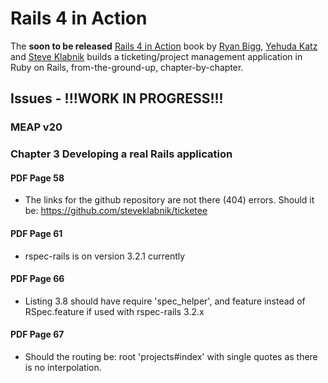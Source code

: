 # Rails 4 in Action
The **soon to be released** [Rails 4 in Action](http://www.manning.com/bigg2/) book by [Ryan Bigg](https://twitter.com/ryanbigg), [Yehuda Katz](https://twitter.com/wycats) and [Steve Klabnik](https://twitter.com/steveklabnik) builds a ticketing/project management application in Ruby on Rails, from-the-ground-up, chapter-by-chapter.


## Issues - !!!WORK IN PROGRESS!!!
### MEAP v20

### Chapter 3 Developing a real Rails application

#### PDF Page 58
* The links for the github repository are not there (404) errors. Should it be: https://github.com/steveklabnik/ticketee

#### PDF Page 61
* rspec-rails is on version 3.2.1 currently

#### PDF Page 66
* Listing 3.8 should have require 'spec_helper', and feature instead of RSpec.feature if used with rspec-rails 3.2.x

#### PDF Page 67
* Should the routing be: root 'projects#index' with single quotes as there is no interpolation.

<!--
### Chapter 4 Oh CRUD!


#### PDF Page 111
* grammar: 3rd paragraph from the top
__using a gem called factory_girl, as well as a way to make a way to make
standard controllers a lot neater."__
should be
__"using a gem called factory_girl, as well as a way to make standard controllers a lot neater."__

#### PDF Page 112
* grammar: section 4.1.1 Factory girl "Factories define a bunch of default
values for an object, allowing you to easily craft example objects you can use in
your tests. you can use to run our tests on."
the last part can be ommitted: "you can use to run our tests on."

#### PDF Page 119
* code block is missing closing `<p>` tag like on page 84

#### PDF Page 123
* the error message description
__expected there to be content "Project has not been updated." in ...__
shouuld be
__expected to find text "Project has not been updated." in ...__

#### PDF Page 127
* __Done! Now you have the full support for CRUD operations in pour ProjectsController__ What does pour mean? (for?, poor?)

#### PDF Page 132
* typo: `find_project` title in Listing 4.15 should be `set_project`

#### PDF Page 133
* __You can also remove the first line of update and destroy actions as well.__ already mentioned in previous page 135


### Chapter 5 Nested Resources


#### PDF Page 142
* the error message description
__uninitialized constant Project::Ticket (NameError)__
should be
__uninitialized constant Project::Ticket__

#### PDF Page 148
* the error message description
__expected there to be content "Ticket has not been created." in [text]__
should be
__expected to find text "Ticket has not been created." in "{:notice=>\"Ticket has been created.\"}"__

#### PDF Page 153
* the error message description
__expected there to be text__
should be
__expected to find text__

#### PDF Page 158
* In listing 5.9 the following has the brackets missing after have_content:
 __have_content "Ticket has been updated."__

#### PDF Page 161
* listing 5.10 `render action: 'edit'` throughout the text we've been doing `render 'edit'` for rendering a view from the controller. Please add a note indicating that this is equivalent syntax.


### Chapter 6 Authentication


#### PDF Page 168
* __gem 'bcrypt-ruby', '~> 3.0.0'__
should be
__gem 'bcrypt-ruby', '~> 3.1.2'__
as the first one give the following error with rails 4 and ruby 2.0.0-p353
_can't activate bcrypt-ruby (~> 3.1.2), already activated bcrypt-ruby-3.0.1. Make sure all dependencies are added to Gemfile. (Gem::LoadError)_

#### PDF Page 173
* __18 examples, 1 failure__
should be
__19 examples, 1 failure__

#### PDF Page 174
* in the form listing
__@ticket.errors__
should be
__@user.errors__

#### PDF Page 176
* spec/features/user_profile_spec.rb makes use of a `:user` factory that has never been defined in the text

#### PDF Page 177
* in the user profile spec
__'Updating a project'__
should be
__'Updating a profile'__

#### PDF Page 177
* in the rspec run result
__10 examples, 0 failures__
should be
__21 examples, 0 failures__

#### PDF Page 177
* in the error message
__Updating a project__
should be
__Updating a profile__

#### PDF Page 182
__user = User.where(:name => params[:signin][:name]).first__
should be with using the new syntax
__user = User.where(name: params[:signin][:name]).first__

#### PDF Page 183
* Shouldn't it be a 'Sign out' section after 'Sign up' and 'Sign in' ? (NOTE: This is added in chapter 8 with the permissions index page)

```ruby
   # spec/features/sign-out-spec.rb

   require 'spec_helper'

   feature 'signing out.' do
     scenario 'Signing out' do
      user = FactoryGirl.create(:user)

      visit '/'
      click_link 'Sign in'
      fill_in 'Name', with: user.name
      fill_in 'Password', with: user.password
      click_button 'Sign in'
      click_link 'Sign out'

      expect(page).to have_content('Signed out successfully')
  end
end
```

```ruby
    # app/controllers/sessions_controller.rb

    def destroy
      @_current_user = session[:user_id] = nil
      flash[:notice] = 'Signed out successfully.'

      redirect_to root_url
    end

    private

    def current_user
      @_current_user ||= session[:user_id] && User.find_by(id: session[:user_id])
    end
```

```ruby
   # app/views/layouts/application.rb

    <li><%= link_to 'Sign out', signout_path %></li>
```

```ruby
   # config/routes.rb

     get '/signout', to: 'sessions#destroy'
```

#### PDF Page 184
* Suggestion:
Would it better in the spec to specify the user as an instance variable that can be used to test against the email, in order to be independent of the factory user definition?
So by doing the following changes the user email does not need to be hardcoded:

```ruby
   # spec/features/creating_tikets_spec.rb

    ...
    @user = FactoryGirl.create(:user)
    ...
    fill_in 'Name', with: @user.name
    fill_in 'Password', with: @user.password
    ...
    within '#ticket #author' do
      expect(page).to have_content("Created by #{@user.email}")
    end
```

#### PDF Page 184
* in the error message
__expected there to be content__
should be
__expected to find text__

#### PDF Page 185
* in the error message
__expected there to be text__
should be
__expected to find text__

#### PDF Page 186
* in the error message
__undefined local variable or method__
should be
__undefined method__

#### PDF Page 187
* in the error message
__expected there to be content__
should be
__expected to find text__

#### PDF Page 190
__expected there to be content__
should be
__expected to find text__

#### PDF Page 191
* Section 6.7 listing should include two tickets instead of 1 as defined in listing 5.6

#### PDF Page 194
* the file that needs to be changed should be the deleting_tickets_spec.rb instead of editing_tickets_spec.rb
* also the listings are the wrong way. The first one is the one that should replace the second and not the other way around
* the final complete listing of the spec is different regarding the let for the ticket. The user attribute is used one step instead of the two used previously in editing.

#### PDF Page 196
__22 examples, 0 failures__
should be
__23 examples, 0 failures__


### Chapter 7 Basic Access Control


#### PDF Page 201
__Create projects_controller_spec.rb__ is already created in previous chapters.

#### PDF Page 203
* Shouldn't the authentication_helpers.rb include the previous method, so should it be like the following?

```ruby
   # spec/support/authentication_helpers.rb

   module AuthenticationHelpers
     def sign_in_as!(user)
       visit '/signin'
       fill_in 'Name', with: user.name
       fill_in 'Password', with: user.password
       click_button 'Sign in'
       expect(page).to have_content('Signed in successfully.')
     end
   end

   module AuthHelpers
     def sign_in(user)
       session[:user_id] = user.id
     end
   end

   RSpec.configure do |c|
     c.include AuthenticationHelpers, type: :feature
     c.include AuthHelpers, type: :controller
   end
```

#### PDF Page 208
* in the spec results text
___26 examples, 0 failures___
should be
___28 examples, 0 failures___

#### PDF Page 209, 213, 214
* Shouldn't the actual capybara helper have_link be used instead of custom ones?
like:

```ruby
expect(page).to_not have_link('New Project')
...
expect(page).to have_link('New Project')
```

#### PDF Page 215
* in the spec results
___31 examples, 0 failures___
should be
___36 examples, 0 failures___

#### PDF Page 221
* in the spec results
___34 examples, 0 failures___
should be
___39 examples, 0 failures___

#### PDF Page 221
* in the spec results
___36 examples, 0 failures___
should be
___37 examples, 0 failures___

#### PDF Page 223
* user_signed_in? method is mentioned in the text but current_user is used in listing

#### PDF Page 223
* change to new ruby hash syntax
___:to => "base#index"___
should be
___to: "base#index"___

#### PDF Page 227
* change to new ruby hash syntax
___render :action => "new"___
should be
___render action: "new"___

#### PDF Page 228
* The error page when running the spec should not be there as the specs pass

#### PDF Page 228
* in the spec results
___37 examples, 0 failures___
should be
___38 examples, 0 failures___

#### PDF Page 230
* in the rspec results
___expected there to be content___
should be
___expected to find text___

#### PDF Page 231
* in the two paragraphs:
___what gives? ....___ and ___the answer is strong parameters___
not having the admin field in the strong parameters prevents the record from being saved, but the test will still fail as the email displayed is from the current user and not the just created one. So we would prbably do one of the following:
* remove the check for the new user email
* display the new user email in the flash message
* log out and login as the new user

#### PDF Page 232
* Typo
___accessable___
should be
___accessible___

#### PDF Page 234
* Shouldn't it be a good idea to enclose the user model spec for email in a describe 'email' ?

#### PDF Page 236
* password_confirmation missing from the user factory

#### PDF Page 240
* the update method should be:

```ruby
def update
  if user_params[:password].blank?
    user_params.delete(:password)
    user_params.delete(:password_confirmation)
  end

  if @user.update_attributes(user_params)
    flash[:notice] = 'User has been updated.'

    redirect_to admin_users_path
  else
    flash[:alert] = 'User has not been updated.'

    render action: 'edit'
  end
end

```

#### PDF Page 242
___41 examples, 0 failures___
should be
___42 examples, 0 failures___

#### PDF Page 246
___43 examples, 0 failures___
should be
___44 examples, 0 faulures___


### Chapter 8 Fine-Grained Access


#### PDF Page 259
* There is no failure if the spec for 'displaying an error for a missing project' mentioned in page 202 is inside the 'standard users' context

#### PDF Page 262
* in the rspec results
___expected there to be content___
should be
___expected to find text___

#### PDF Page 271
* In figure 8.3 the links 'Forgot your password', 'Did not receive confirmation instructions?' and the tick box 'Remember me' have not been added previously.

#### PDF Page 273
* change hash syntax to 1.9
___:id => ticket.id, :project_id => project.id___
should be
___id: ticket.id, project_id: project.id___

#### PDF Page 277
* convert rspec expectations to new expect instead of should syntax

```ruby
response.should redirect_to(project)
message = "You cannot create tickets on this project"
flash[:alert].should eql(message)
```

should be

```ruby
expect(response).to redirect_to(project)
expect(flash[:alert]).to eql('You cannot create tickets on this project')
```

#### PDF Page 285
* in the before filters is the authorize_admin! needed as in previous pages was missing and tests run without it? We also have require_signing that is missing from listing 8.9

#### PDF Page 287
* for consistency and to be similar to previous rspecs we do not need to set the message variable, so:


```ruby
message = "You cannot delete tickets from this project."
expect(flash[:alert]).to eql(message)
```

should be:

```ruby
expect(flash[:alert]).to eql('You cannot delete tickets from this project.')
```

#### PDF Page 289, 290
* rspec link expectations
___assert_link_for "Link Name"___
should be
___expect(page).to have_link('Link Name')___

#### PDF Page 290
* the to_sym should be used as in previous code
___<% authorized?(:"create tickets", @project) do %>___
should be
___<% authorized?("create tickets".to_sym, @project) do %>___

#### PDF Page 291
* comment tag missing from permissions:
___permissions__
should be
___#permissions___

#### PDF Page 291, 292
* rspec link expectations
___assert_link_for 'Link Name'___
should be
___expect(page).to have_link('Link Name')___

#### PDF Page 293
* the <%= tag is incorrect:
___<%= authorized?("edit tickets", @project) do %>___
should be
____<% authorized?("edit tickets".to_sym, @project) do %>___

#### PDF Page 294
* rspec link expectations
___assert_link_for 'Link Name'___
should be
___expect(page).to have_link('Link Name')___

#### PDF Page 302
* new ruby hash syntax
___:method => :put___
should be
___method: :put___

#### PDF Page 302
* the checkbox tag is incorrect on the first listing (page 302) but correct on second listing (page 305):

```ruby
<%= check_box_tag "permissions[#{project.id}][#{name}]",
@ability.can?(name.to_sym, project),
@ability.can?(name.to_sym, project) %>
```

should be:

```ruby
<%= check_box_tag "permissions[#{project.id}][#{name}]",
1,
@ability.can?(name.to_sym, project) %>
```

#### PDF Page 304
* cucumber test left over?
___And I follow "Permissions"___

#### PDF Page 316
* figure 8.5 signed in as ___ticketee@example.com___ should be ___admin@example.com___ that was set in the seeds file.
* There should only be one project from the seeds file and not the second (Top secret project)


### Chapter 9 Flle uploading


#### PDF Page 323
* listing 9.3 shows a different section for created by from previous chapter and the edit and delete links are missing:

```ruby
<small>Created by <%= @ticket.user.email %></small>
<%= simple_format(@ticket.description) %>
<% if @ticket.asset.present? %>
  <h3>Attached File</h3>
  <div class="asset">
    <p>
      <%= link_to File.basename(@ticket.asset.path),@ticket.asset.url %>
    </p>
    <p>
      <small><%= number_to_human_size(@ticket.asset.size) %></small>
    </p>
  </div>
<% end %>

```
should be

```ruby
<div id="ticket">
  <h2><%= @ticket.title %></h2>
  <span id='author'>Created by <%= @ticket.user.email %></span>

  <% authorized?('edit tickets'.to_sym, @project) do %>
    <%= link_to 'Edit Ticket', [:edit, @project, @ticket] %>
  <% end %>
  <% authorized?('delete tickets', @project) do %>
    <%= link_to 'Delete Ticket', [@project, @ticket], method: :delete, data: { confirm: 'Are you sure you want to delete this ticket?' } %>
  <% end %>

  <%= simple_format(@ticket.description) %>

  <% if @ticket.asset.present? %>
    <h3>Attached File</h3>
    <div class='asset'>
      <p>
        <%= link_to File.basename(@ticket.asset.path), @ticket.asset.url %>
      </p>
      <p>
        <small><%= number_to_human_size(@ticket.asset.size) %></small>
      </p>
    </div>
  <% end %>
</div>

```

#### PDF Page 333
* cucumber test lefover?
___And I follow "New Ticket"___

#### PDF Page 334
* After creating the model the uploader should be moved from the ticket model to the asset model:

```ruby
mount_uploader :asset, AssetUploader
```

as otherwise the following error is diplayed:

```ruby
Failure/Error: click_button 'Create Ticket'
  ActiveRecord::StatementInvalid:
  TypeError: can't cast ActionDispatch::Http::UploadedFile to string: INSERT INTO "assets" ("asset", "created_at", "ticket_id", "updated_at") VALUES (?, ?, ?, ?)
  # ./app/controllers/tickets_controller.rb:17:in `create'
  # ./spec/features/creating_tickets_spec.rb:52:in `block (2 levels) in <top (required)>'
```

#### PDF Page 344
* the user is created from the seeds file and the:
___ticketee@example.com___
should be
___admin@example.com___


* the link for the file:
___http://localhost:3000/uploads/5/original/spin.txt?1282564953___
should be:
___http://localhost:3000/uploads/asset/asset/1/spin.txt___


#### PDF Page 349
* Should it be mentioned that if using Firefox the selenium-webdriver should be installed because of the following error?

```ruby
 1) Creating Tickets Creating a ticket with an attachment
     Failure/Error: sign_in_as!(@user)
     LoadError:
       Capybara's selenium driver is unable to load `selenium-webdriver`, please install the gem and add `gem 'selenium-webdriver'` to your Gemfile if you are using bundler.
     # ./spec/support/authentication_helpers.rb:3:in `sign_in_as!'
     # ./spec/features/creating_tickets_spec.rb:9:in `block (2 levels) in <top (required)>'
```

#### PDF Page 350
* current version of database cleaner is different:
___gem 'database_cleaner', '1.0.1'___
should be
___gem 'database_cleaner', '1.2.0'___

#### PDF Page 351
* cucumber test?

```ruby
And I follow "Add another file"
```

#### PDF Page 354
* ruby hash syntax:

```ruby
:child_index => number
```
should be

```ruby
child_index: number
```

#### PDF Page 363
* typo for Gemfile
___ require 'turbolinks' line from your Gemfile___
should be
__gem 'turblolinks' line from your Germfile___


### Chapter 10 Tracking State


#### PDF Page 371
* typo
___Secondly, has hinted before___
should be
___Secondly, it has(was) hinted before___

#### PDF Page 375, 376
* typo ? <co tags not needed

#### PDF Page 378
* This is where we should add the validation to the comment model as one test should be passing now and the second should be failing. so the ___validates :text, :presence => true__ that was added in page 372 should be added here as ___validates :text, presence: true___

#### PDF Page 380
* typo <co tag is not needed
* Suggestion: should we have a blank line before the first expect(page) to separate actioons from expectations as done previously?
* rspec error:
__:from => "State"__
should be
__from: "State"__
*  cucumber step? 'I select' step

#### PDF Page 381
* shouldn't the select drop down box be created before creating the model? (listing 10.10)

#### PDF Page 382
* the line @states = State.all should also be added to the comments_controller create method as we link states with tickets AND comments

#### PDF Page 383
* Should an index also be added for the comments in the state migrations?

#### PDF Page 384
* type <co tags not needed (listing 10.10)

#### PDF Page 385
* rspec error
__cannot select option, no option with text__
should be
__Unable to find option "Open"__

#### PDF Page 387
* rspec error
__expected to find text "Open" in ""__
should be
__Unable to find css "#ticket .state"__

-->

<!--


#### PDF Page 385
* wrong mass_assignment error as this has become strong parameters in Rails 4


#### PDF Page 386
* wrong attr_accessible property (see above) as this has become strong parameters in Rails 4


#### PDF Page 387, 389
* Cucumber test?
___And I should see "Open" within "#ticket .state"___

#### PDF Page 389
* old ruby has syntax
___:to => :ticket___
should be
___to: :ticket___


#### PDF Page 390
* Cucumber test?
___Given there is a state called...”___

#### PDF Page 391
* integration should be features in the Lisitng 10.14 title
* page.should uses the old rspec syntax it should be expect(page).to
* typo
___Uou're confirming___
should be
___You're confirming___
* Cucmber test 'Then I should see'
-->
